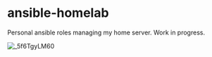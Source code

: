 # ansible-homelab
Personal ansible roles managing my home server. Work in progress.

![_5f6TgyLM60](https://github.com/tarosbubbletea/ansible-homelab/assets/6438425/b5ebed9f-17a3-4c23-889a-261002e1fbe8)